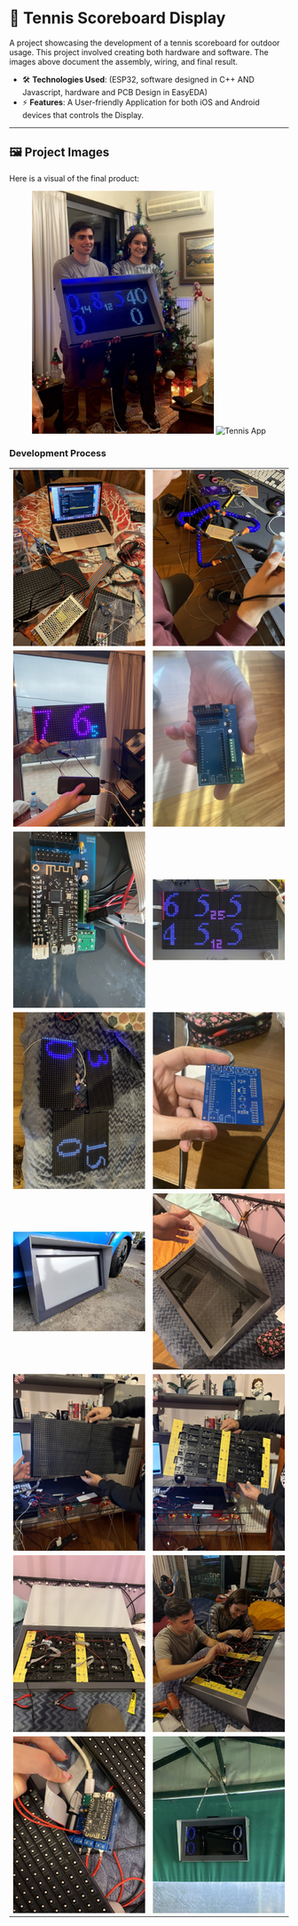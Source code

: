 # 📌 Tennis Scoreboard Display  
A project showcasing the development of a tennis scoreboard for outdoor usage.
This project involved creating both hardware and software. The images above document the assembly, wiring, and final result.

- 🛠️ **Technologies Used**: (ESP32, software designed in C++ AND Javascript, hardware and PCB Design in EasyEDA)
- ⚡ **Features**: A User-friendly Application for both iOS and Android devices that controls the Display.
---

## 🖼️ Project Images

Here is a visual of the final product:

<div align="center">
  <img src="images/IMG_1111.jpg" width="65%" alt="Tennis Scoreboard">
  <img src="images/Tennis_app.gif" width="30%" alt="Tennis App">
</div>


### Development Process

<div align="center">

<table>
  <tr>
    <td><img src="images/IMG_0135.jpeg" width="100%"></td>
    <td><img src="images/IMG_1490.jpeg" width="100%"></td>
  </tr>
  <tr>
    <td><img src="images/IMG_1564.jpeg" width="100%"></td>
    <td><img src="images/IMG_3745.jpeg" width="100%"></td>
  </tr>
  <tr>
    <td><img src="images/IMG_3766.jpeg" width="100%"></td>
    <td><img src="images/IMG_3776.jpg" width="100%"></td>
  </tr>
  <tr>
    <td><img src="images/IMG_3906.jpeg" width="100%"></td>
    <td><img src="images/IMG_4340.jpeg" width="100%"></td>
  </tr>
  <tr>
    <td><img src="images/IMG_3934.jpg" width="100%"></td>
    <td><img src="images/IMG_0983.jpeg" width="100%"></td>
  </tr>
  <tr>
    <td><img src="images/IMG_0985.jpeg" width="100%"></td>
    <td><img src="images/IMG_0987.jpeg" width="100%"></td>
  </tr>
  <tr>
    <td><img src="images/IMG_0990.jpeg" width="100%"></td>
    <td><img src="images/IMG_4042.jpeg" width="100%"></td>
  </tr>
  <tr>
    <td><img src="images/IMG_3907.jpeg" width="100%"></td>
    <td><img src="images/IMG_5837.jpg" width="100%"></td>
  </tr>
</table>

</div>
